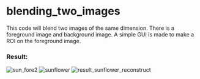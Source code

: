 # blending_two_images
This code will blend two images of the same dimension. There is a foreground image and background image. A simple GUI is made to make a ROI on the foreground image.

### Result:

![sun_fore2](https://user-images.githubusercontent.com/71589098/150431999-a3a7b16f-1a5c-4f81-b446-1e52b97f4d6d.png)
![sunflower](https://user-images.githubusercontent.com/71589098/150432005-3cdecd92-ce74-49a3-a857-d48f733b1e58.png)
![result_sunflower_reconstruct](https://user-images.githubusercontent.com/71589098/150432009-1be76b71-90cf-4bfd-aca6-662ffe0f07b1.png)

